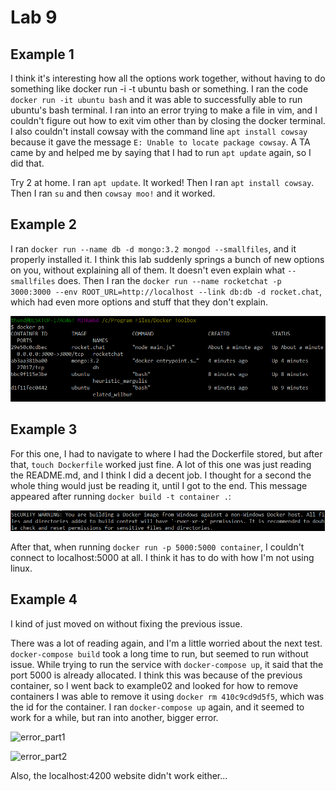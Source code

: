 # Lab 9

## Example 1

I think it's interesting how all the options work together, without having to do something like docker run -i -t ubuntu bash or something.
I ran the code ```docker run -it ubuntu bash``` and it was able to successfully able to run ubuntu's bash terminal.
I ran into an error trying to make a file in vim, and I couldn't figure out how to exit vim other than by closing the docker terminal. 
I also couldn't install cowsay with the command line ```apt install cowsay``` because it gave the message ```E: Unable to locate package cowsay```.
A TA came by and helped me by saying that I had to run ```apt update``` again, so I did that.

Try 2 at home.
I ran ```apt update```. It worked! Then I ran ```apt install cowsay```. Then I ran ```su``` and then ```cowsay moo!``` and it worked.


## Example 2

I ran ```docker run --name db -d mongo:3.2 mongod --smallfiles```, and it properly installed it. 
I think this lab suddenly springs a bunch of new options on you, without explaining all of them. It doesn't even explain what ```--smallfiles``` does.
Then I ran the ```docker run --name rocketchat -p 3000:3000 --env ROOT_URL=http://localhost --link db:db -d rocket.chat```, which had even more options
and stuff that they don't explain. 

![docker ps](1005.png)

## Example 3

For this one, I had to navigate to where I had the Dockerfile stored, but after that, ```touch Dockerfile``` worked just fine.
A lot of this one was just reading the README.md, and I think I did a decent job. 
I thought for a second the whole thing would just be reading it, until I got to the end.
This message appeared after running ```docker build -t container .```:

![error](1006.png)

After that, when running ```docker run -p 5000:5000 container```, I couldn't connect to localhost:5000 at all. I think it has to do with how I'm not using linux.

## Example 4

I kind of just moved on without fixing the previous issue. 

There was a lot of reading again, and I'm a little worried about the next test.
```docker-compose build``` took a long time to run, but seemed to run without issue.
While trying to run the service with ```docker-compose up```, it said that the port 5000 is already allocated. I think this was because of the previous container, so I went back to example02 and looked for how to remove containers
I was able to remove it using ```docker rm 410c9cd9d5f5```, which was the id for the container.
I ran ```docker-compose up``` again, and it seemed to work for a while, but ran into another, bigger error.

![error_part1](1007.png)

![error_part2](1008.png)

Also, the localhost:4200 website didn't work either...